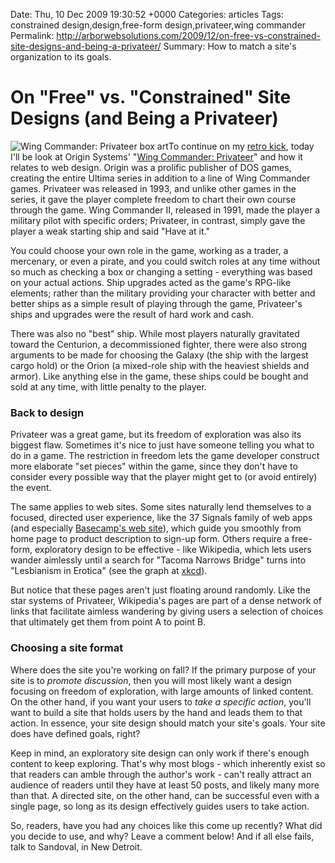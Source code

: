 Date: Thu, 10 Dec 2009 19:30:52 +0000
Categories: articles
Tags: constrained design,design,free-form design,privateer,wing commander
Permalink: http://arborwebsolutions.com/2009/12/on-free-vs-constrained-site-designs-and-being-a-privateer/
Summary: How to match a site's organization to its goals.

# On "Free" vs. "Constrained" Site Designs (and Being a Privateer)

![Wing Commander: Privateer box art][]To continue on my [retro kick][],
today I'll be look at Origin Systems' "[Wing Commander: Privateer][]"
and how it relates to web design. Origin was a prolific publisher of DOS
games, creating the entire Ultima series in addition to a line of Wing
Commander games. Privateer was released in 1993, and unlike other games
in the series, it gave the player complete freedom to chart their own
course through the game. Wing Commander II, released in 1991, made the
player a military pilot with specific orders; Privateer, in contrast,
simply gave the player a weak starting ship and said "Have at it." 

You
could choose your own role in the game, working as a trader, a
mercenary, or even a pirate, and you could switch roles at any time
without so much as checking a box or changing a setting - everything was
based on your actual actions. Ship upgrades acted as the game's RPG-like
elements; rather than the military providing your character with better
and better ships as a simple result of playing through the game,
Privateer's ships and upgrades were the result of hard work and cash.

There was also no "best" ship. While most players naturally gravitated
toward the Centurion, a decommissioned fighter, there were also strong
arguments to be made for choosing the Galaxy (the ship with the largest
cargo hold) or the Orion (a mixed-role ship with the heaviest shields
and armor). Like anything else in the game, these ships could be bought
and sold at any time, with little penalty to the player.

### Back to design

Privateer was a great game, but its freedom of exploration was also its
biggest flaw. Sometimes it's nice to just have someone telling you what
to do in a game. The restriction in freedom lets the game developer
construct more elaborate "set pieces" within the game, since they don't
have to consider every possible way that the player might get to (or
avoid entirely) the event. 

The same applies to web sites. Some sites
naturally lend themselves to a focused, directed user experience, like
the 37 Signals family of web apps (and especially [Basecamp's web
site][]), which guide you smoothly from home page to product description
to sign-up form. Others require a free-form, exploratory design to be
effective - like Wikipedia, which lets users wander aimlessly until a
search for "Tacoma Narrows Bridge" turns into "Lesbianism in Erotica"
(see the graph at [xkcd][]). 

But notice that these pages aren't just
floating around randomly. Like the star systems of Privateer,
Wikipedia's pages are part of a dense network of links that facilitate
aimless wandering by giving users a selection of choices that ultimately
get them from point A to point B.

### Choosing a site format

Where does the site you're working on fall? If the primary purpose of
your site is to *promote discussion*, then you will most likely want a
design focusing on freedom of exploration, with large amounts of linked
content. On the other hand, if you want your users to *take a specific
action*, you'll want to build a site that holds users by the hand and
leads them to that action. In essence, your site design should match
your site's goals. Your site does have defined goals, right? 

Keep in
mind, an exploratory site design can only work if there's enough content
to keep exploring. That's why most blogs - which inherently exist so
that readers can amble through the author's work - can't really attract
an audience of readers until they have at least 50 posts, and likely
many more than that. A directed site, on the other hand, can be
successful even with a single page, so long as its design effectively
guides users to take action. 

So, readers, have you had any choices like
this come up recently? What did you decide to use, and why? Leave a
comment below! And if all else fails, talk to Sandoval, in New Detroit.

  [Wing Commander: Privateer box art]: /attachments/privateer.jpg
    "Wing Commander: Privateer box art"
  [retro kick]: http://arborwebsolutions.com/2009/12/the-power-of-simplicity-and-heavy-plasmas/
  [Wing Commander: Privateer]: http://www.mobygames.com/game/dos/wing-commander-privateer
  [Basecamp's web site]: http://basecamphq.com/
  [xkcd]: http://xkcd.com/214/
